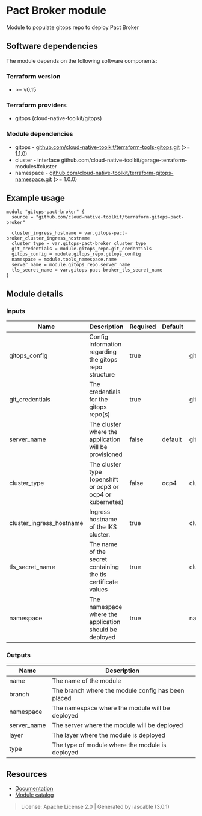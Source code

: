 # Pact Broker module

Module to populate gitops repo to deploy Pact Broker


## Software dependencies

The module depends on the following software components:

### Terraform version

- \>= v0.15

### Terraform providers


- gitops (cloud-native-toolkit/gitops)

### Module dependencies


- gitops - [github.com/cloud-native-toolkit/terraform-tools-gitops.git](https://github.com/cloud-native-toolkit/terraform-tools-gitops.git) (>= 1.1.0)
- cluster - interface github.com/cloud-native-toolkit/garage-terraform-modules#cluster
- namespace - [github.com/cloud-native-toolkit/terraform-gitops-namespace.git](https://github.com/cloud-native-toolkit/terraform-gitops-namespace.git) (>= 1.0.0)

## Example usage

```hcl
module "gitops-pact-broker" {
  source = "github.com/cloud-native-toolkit/terraform-gitops-pact-broker"

  cluster_ingress_hostname = var.gitops-pact-broker_cluster_ingress_hostname
  cluster_type = var.gitops-pact-broker_cluster_type
  git_credentials = module.gitops_repo.git_credentials
  gitops_config = module.gitops_repo.gitops_config
  namespace = module.tools_namespace.name
  server_name = module.gitops_repo.server_name
  tls_secret_name = var.gitops-pact-broker_tls_secret_name
}

```

## Module details

### Inputs

| Name | Description | Required | Default | Source |
|------|-------------|---------|----------|--------|
| gitops_config | Config information regarding the gitops repo structure | true |  | gitops.gitops_config |
| git_credentials | The credentials for the gitops repo(s) | true |  | gitops.git_credentials |
| server_name | The cluster where the application will be provisioned | false | default | gitops.server_name |
| cluster_type | The cluster type (openshift or ocp3 or ocp4 or kubernetes) | false | ocp4 | cluster.platform.type_code |
| cluster_ingress_hostname | Ingress hostname of the IKS cluster. | true |  | cluster.platform.ingress |
| tls_secret_name | The name of the secret containing the tls certificate values | true |  | cluster.platform.tls_secret |
| namespace | The namespace where the application should be deployed | true |  | namespace.name |

### Outputs

| Name | Description |
|------|-------------|
| name | The name of the module |
| branch | The branch where the module config has been placed |
| namespace | The namespace where the module will be deployed |
| server_name | The server where the module will be deployed |
| layer | The layer where the module is deployed |
| type | The type of module where the module is deployed |

## Resources

- [Documentation](https://operate.cloudnativetoolkit.dev)
- [Module catalog](https://modules.cloudnativetoolkit.dev)

> License: Apache License 2.0 | Generated by iascable (3.0.1)

